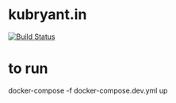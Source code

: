 # kubryant.in
[![Build Status](https://travis-ci.org/kubryant/kubryant.in.svg?branch=master)](https://travis-ci.org/kubryant/kubryant.in)

# to run
docker-compose -f docker-compose.dev.yml up
